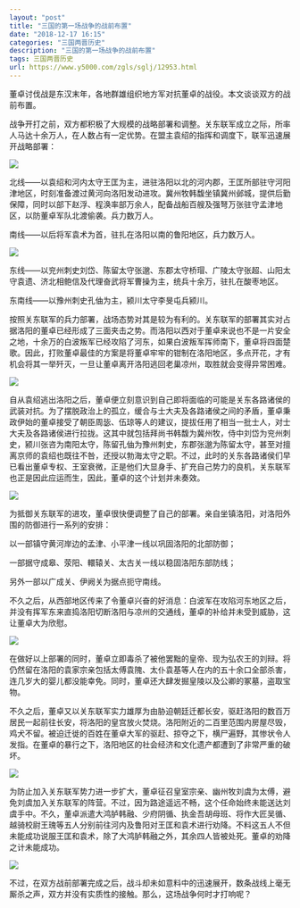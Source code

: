 ```yaml
---
layout: "post"
title: "三国的第一场战争的战前布置"
date: "2018-12-17 16:15"
categories: "三国两晋历史"
description: "三国的第一场战争的战前布置"
tags: 三国两晋历史
url: https://www.y5000.com/zgls/sglj/12953.html
---
```






董卓讨伐战是东汉末年，各地群雄组织地方军对抗董卓的战役。本文谈谈双方的战前布置。

战争开打之前，双方都积极了大规模的战略部署和调整。关东联军成立之际，所率人马达十余万人，在人数占有一定优势。在盟主袁绍的指挥和调度下，联军迅速展开战略部署：

![](https://img.y5000.com/uploads/allimg/170209/8-1F2091A035917.jpg)

北线——以袁绍和河内太守王匡为主，进驻洛阳以北的河内郡，王匡所部驻守河阳津地区，时刻准备渡过黄河向洛阳发动进攻。冀州牧韩馥坐镇冀州邺城，提供后勤保障，同时以部下赵浮、程涣率部万余人，配备战船百艘及强弩万张驻守孟津地区，以防董卓军队北渡偷袭。兵力数万人。

南线——以后将军袁术为首，驻扎在洛阳以南的鲁阳地区，兵力数万人。

![](https://img.y5000.com/uploads/allimg/170209/8-1F2091A045436.jpg)

东线——以兖州刺史刘岱、陈留太守张邈、东郡太守桥瑁、广陵太守张超、山阳太守袁遗、济北相鲍信及代理奋武将军曹操为主，统兵十余万，驻扎在酸枣地区。

东南线——以豫州刺史孔伷为主，颍川太守李旻屯兵颍川。

按照关东联军的兵力部署，战场态势对其是较为有利的。关东联军的部署其实对占据洛阳的董卓已经形成了三面夹击之势。而洛阳以西对于董卓来说也不是一片安全之地，十余万的白波叛军已经攻陷了河东，如果白波叛军挥师南下，董卓将四面楚歌。因此，打败董卓最佳的方案是将董卓牢牢的钳制在洛阳地区，多点开花，才有机会将其一举歼灭，一旦让董卓离开洛阳逃回老巢凉州，取胜就会变得异常困难。

![](https://img.y5000.com/uploads/allimg/170209/8-1F2091A05MK.jpg)

自从袁绍逃出洛阳之后，董卓便立刻意识到自己即将面临的可能是关东各路诸侯的武装对抗。为了摆脱政治上的孤立，缓合与士大夫及各路诸侯之间的矛盾，董卓秉政伊始的董卓接受了朝臣周毖、伍琼等人的建议，提拔任用了相当一批士人，对士大夫及各路诸侯进行拉拢。这其中就包括拜尚书韩馥为冀州牧，侍中刘岱为兖州刺史，颍川张咨为南阳太守，陈留孔伷为豫州刺史，东郡张邈为陈留太守，甚至对擅离京师的袁绍也既往不咎，还授以勃海太守之职。不过，此时的关东各路诸侯们早已看出董卓专权、王室衰微，正是他们大显身手、扩充自己势力的良机，关东联军也正是因此应运而生，因此，董卓的这个计划并未奏效。

![](https://img.y5000.com/uploads/allimg/170209/8-1F2091A10E61.jpg)

为抵御关东联军的进攻，董卓很快便调整了自己的部署。亲自坐镇洛阳，对洛阳外围的防御进行一系列的安排：

以一部镇守黄河岸边的孟津、小平津一线以巩固洛阳的北部防御；

一部据守成皋、荥阳、轘辕关、太古关一线以稳固洛阳东部防线；

另外一部以广成关、伊阙关为据点扼守南线。

不久之后，从西部地区传来了令董卓兴奋的好消息：白波军在攻陷河东地区之后，并没有挥军东来直捣洛阳切断洛阳与凉州的交通线，董卓的补给并未受到威胁，这让董卓大为欣慰。

![](https://img.y5000.com/uploads/allimg/170209/8-1F2091A114239.jpg)

在做好以上部署的同时，董卓立即毒杀了被他罢黜的皇帝、现为弘农王的刘辩。将仍然留在洛阳的袁家宗亲包括太傅袁隗、太仆袁基等人在内的五十余口全部杀害，连几岁大的婴儿都没能幸免。同时，董卓还大肆发掘皇陵以及公卿的冢墓，盗取宝物。

不久之后，董卓又以关东联军实力雄厚为由胁迫朝廷迁都长安，驱赶洛阳的数百万居民一起前往长安，将洛阳的皇宫放火焚烧。洛阳附近的二百里范围内房屋尽毁，鸡犬不留。被迫迁徙的百姓在董卓大军的驱赶、掠夺之下，横尸遍野，其惨状令人发指。在董卓的暴行之下，洛阳地区的社会经济和文化遗产都遭到了非常严重的破坏。

![](https://img.y5000.com/uploads/allimg/170209/8-1F2091A1223C.jpg)

为防止加入关东联军势力进一步扩大，董卓征召皇室宗亲、幽州牧刘虞为太傅，避免刘虞加入关东联军的阵营。不过，因为路途遥远不畅，这个任命始终未能送达刘虞手中。不久，董卓派遣大鸿胪韩融、少府阴循、执金吾胡母班、将作大匠吴循、越骑校尉王瑰等五人分别前往河内及鲁阳对王匡和袁术进行劝降。不料这五人不但未能成功说服王匡和袁术，除了大鸿胪韩融之外，其余四人皆被处死。董卓的劝降之计未能成功。

![](https://img.y5000.com/uploads/allimg/170209/8-1F2091A132538.jpg)

不过，在双方战前部署完成之后，战斗却未如意料中的迅速展开，数条战线上毫无厮杀之声，双方并没有实质性的接触。那么，这场战争何时才打响呢？
